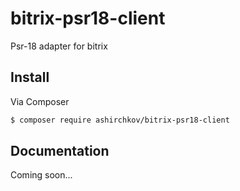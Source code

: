 # bitrix-psr18-client

Psr-18 adapter for bitrix

## Install

Via Composer

``` bash 
$ composer require ashirchkov/bitrix-psr18-client 
```

## Documentation

Coming soon...

